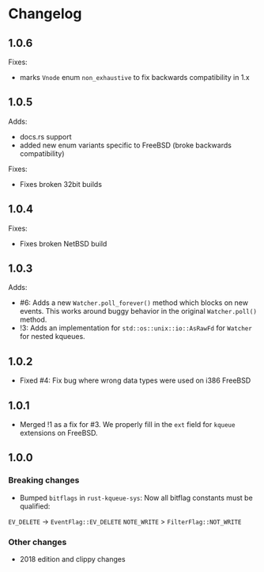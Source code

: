 # Changelog

## 1.0.6

Fixes:

* marks `Vnode` enum `non_exhaustive` to fix backwards compatibility in 1.x

## 1.0.5

Adds:

* docs.rs support
* added new enum variants specific to FreeBSD (broke backwards compatibility)

Fixes:

* Fixes broken 32bit builds

## 1.0.4

Fixes:

* Fixes broken NetBSD build

## 1.0.3

Adds:

* #6: Adds a new `Watcher.poll_forever()` method which blocks on new events. This works
  around buggy behavior in the original `Watcher.poll()` method.
* !3: Adds an implementation for `std::os::unix::io::AsRawFd` for `Watcher` for
  nested kqueues.

## 1.0.2

* Fixed #4: Fix bug where wrong data types were used on i386 FreeBSD

## 1.0.1

* Merged !1 as a fix for #3. We properly fill in the `ext` field for `kqueue`
  extensions on FreeBSD.

## 1.0.0

### Breaking changes

* Bumped `bitflags` in `rust-kqueue-sys`: Now all bitflag constants must be qualified:

`EV_DELETE` -> `EventFlag::EV_DELETE`
`NOTE_WRITE` > `FilterFlag::NOT_WRITE`

### Other changes

* 2018 edition and clippy changes
